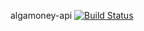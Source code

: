 algamoney-api
[![Build Status](https://travis-ci.org/sixmachine/algamoney-api.svg?branch=master)](https://travis-ci.org/sixmachine/algamoney-api)
